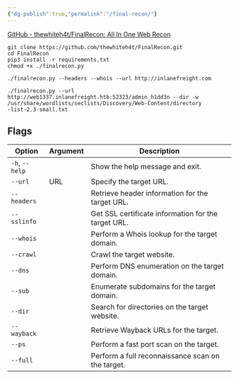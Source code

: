 ```yaml
---
{"dg-publish":true,"permalink":"/final-recon/"}
---
```



[GitHub - thewhiteh4t/FinalRecon: All In One Web Recon](https://github.com/thewhiteh4t/FinalRecon)


```shell-session
git clone https://github.com/thewhiteh4t/FinalRecon.git
cd FinalRecon
pip3 install -r requirements.txt
chmod +x ./finalrecon.py
```

```shell-session
./finalrecon.py --headers --whois --url http://inlanefreight.com
```

```
./finalrecon.py --url http://web1337.inlanefreight.htb:52323/admin_h1dd3n --dir -w /usr/share/wordlists/seclists/Discovery/Web-Content/directory
-list-2.3-small.txt
```
## Flags

| Option         | Argument | Description                                         |
| -------------- | -------- | --------------------------------------------------- |
| `-h`, `--help` |          | Show the help message and exit.                     |
| `--url`        | URL      | Specify the target URL.                             |
| `--headers`    |          | Retrieve header information for the target URL.     |
| `--sslinfo`    |          | Get SSL certificate information for the target URL. |
| `--whois`      |          | Perform a Whois lookup for the target domain.       |
| `--crawl`      |          | Crawl the target website.                           |
| `--dns`        |          | Perform DNS enumeration on the target domain.       |
| `--sub`        |          | Enumerate subdomains for the target domain.         |
| `--dir`        |          | Search for directories on the target website.       |
| `--wayback`    |          | Retrieve Wayback URLs for the target.               |
| `--ps`         |          | Perform a fast port scan on the target.             |
| `--full`       |          | Perform a full reconnaissance scan on the target.   |
